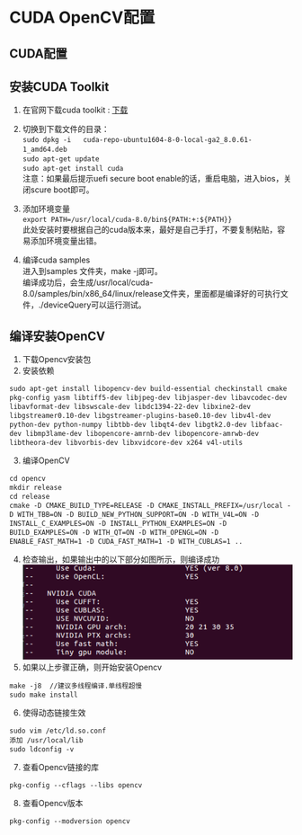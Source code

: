 # CUDA OpenCV配置

## CUDA配置

## 安装CUDA Toolkit
1. 在官网下载cuda toolkit : [下载](https://developer.nvidia.com/cuda-80-ga2-download-archive)  

2. 切换到下载文件的目录：   
`sudo dpkg -i   cuda-repo-ubuntu1604-8-0-local-ga2_8.0.61-1_amd64.deb`  
`sudo apt-get update`  
`sudo apt-get install cuda`  
注意：如果最后提示uefi secure boot enable的话，重启电脑，进入bios，关闭scure boot即可。  

3. 添加环境变量  
`export PATH=/usr/local/cuda-8.0/bin${PATH:+:${PATH}}`  
此处安装时要根据自己的cuda版本来，最好是自己手打，不要复制粘贴，容易添加环境变量出错。  

4. 编译cuda samples  
进入到samples 文件夹，make -j即可。  
编译成功后，会生成/usr/local/cuda-8.0/samples/bin/x86_64/linux/release文件夹，里面都是编译好的可执行文件，./deviceQuery可以运行测试。

## 编译安装OpenCV
1. 下载Opencv安装包
2. 安装依赖
```
sudo apt-get install libopencv-dev build-essential checkinstall cmake pkg-config yasm libtiff5-dev libjpeg-dev libjasper-dev libavcodec-dev libavformat-dev libswscale-dev libdc1394-22-dev libxine2-dev libgstreamer0.10-dev libgstreamer-plugins-base0.10-dev libv4l-dev python-dev python-numpy libtbb-dev libqt4-dev libgtk2.0-dev libfaac-dev libmp3lame-dev libopencore-amrnb-dev libopencore-amrwb-dev libtheora-dev libvorbis-dev libxvidcore-dev x264 v4l-utils

```
3. 编译OpenCV
```$xslt
cd opencv
mkdir release
cd release
cmake -D CMAKE_BUILD_TYPE=RELEASE -D CMAKE_INSTALL_PREFIX=/usr/local -D WITH_TBB=ON -D BUILD_NEW_PYTHON_SUPPORT=ON -D WITH_V4L=ON -D INSTALL_C_EXAMPLES=ON -D INSTALL_PYTHON_EXAMPLES=ON -D BUILD_EXAMPLES=ON -D WITH_QT=ON -D WITH_OPENGL=ON -D ENABLE_FAST_MATH=1 -D CUDA_FAST_MATH=1 -D WITH_CUBLAS=1 ..
```
4. 检查输出，如果输出中的以下部分如图所示，则编译成功  
![检查Opencv安装输出](https://github.com/CraftHeart/Graduation-Project/blob/project/doc/pic/%E6%A3%80%E6%9F%A5Opencv%E5%AE%89%E8%A3%85%E8%BE%93%E5%87%BA.png)  
5. 如果以上步骤正确，则开始安装Opencv
```
make -j8  //建议多线程编译.单线程超慢
sudo make install
```
6. 使得动态链接生效
```$xslt
sudo vim /etc/ld.so.conf
添加 /usr/local/lib
sudo ldconfig -v
```
7. 查看Opencv链接的库
```$xslt
pkg-config --cflags --libs opencv
```
8. 查看Opencv版本
```$xslt
pkg-config --modversion opencv
```